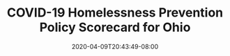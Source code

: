 ---
title: "COVID-19 Homelessness Prevention Policy Scorecard for Ohio"
date: 2020-04-09T20:43:49-08:00
layout: single
type: covid-policy-rankings
state_abbrev: oh # use state abbreviation.
state_title: Ohio
photoCredit:
hasSubnav: true
socialDescription: COVID-19 Homelessness Prevention Policy Scorecard for Ohio
description: See how Ohio ranks in our nationwide scorecard of homelessness prevention policies in response to COVID-19.
url: /covid-policy-rankings/oh
aliases:
    - /covid-policy-rankings/oh
    - /covid-policy-rankings/ohio
    - /es/covid-policy-rankings/oh
    - /es/covid-policy-rankings/ohio
---